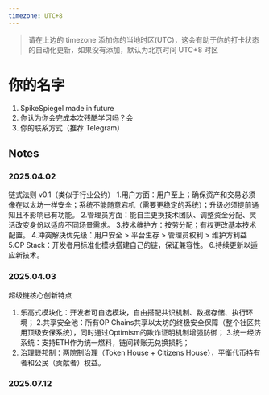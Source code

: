 ```yaml
---
timezone: UTC+8
---
```


> 请在上边的 timezone 添加你的当地时区(UTC)，这会有助于你的打卡状态的自动化更新，如果没有添加，默认为北京时间 UTC+8 时区


# 你的名字

1. SpikeSpiegel made in future
2. 你认为你会完成本次残酷学习吗？会
3. 你的联系方式（推荐 Telegram）

## Notes

<!-- Content_START -->

### 2025.04.02

链式法则 v0.1（类似于行业公约） 
1.用户方面：用户至上；确保资产和交易必须像在以太坊一样安全；系统不能随意宕机（需要更稳定的系统）；升级必须提前通知且不影响已有功能。
2.管理员方面：能自主更换技术团队、调整资金分配、灵活改变身份以适应不同场景需求。
3.技术维护方：按劳分配；有权更改基本技术配置。
4.冲突解决优先级：用户安全 > 平台生存 > 管理员权利 > 维护方利益 
5.OP Stack：开发者用标准化模块搭建自己的链，保证兼容性。
6.持续更新以适应新技术。

### 2025.04.03

超级链核心创新特点
1. 乐高式模块化：开发者可自选模块，自由搭配共识机制、数据存储、执行环境；
2.共享安全池：所有OP Chains共享以太坊的终极安全保障（整个社区共用顶级安保系统），同时通过Optimism的欺诈证明机制增强防御；
3.统一经济系统：支持ETH作为统一燃料，链间转账无兑换损耗；
4. 治理联邦制：两院制治理（Token House + Citizens House），平衡代币持有者和公民（贡献者）权益。

### 2025.07.12

<!-- Content_END -->
